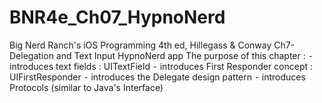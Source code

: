 BNR4e_Ch07_HypnoNerd
====================

Big Nerd Ranch's iOS Programming 4th ed, Hillegass & Conway
Ch7-Delegation and Text Input
HypnoNerd app 
The purpose of this chapter :
⁃ introduces text fields : UITextField 
⁃ introduces First Responder concept : UIFirstResponder
⁃ introduces the Delegate design pattern 
⁃ introduces Protocols (similar to Java's Interface) 


